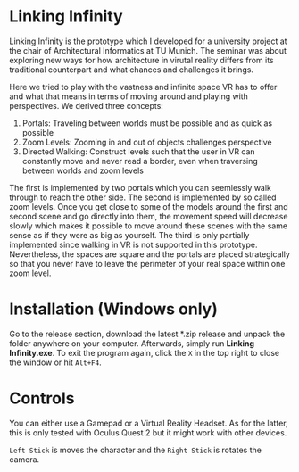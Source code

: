# Linking Infinity

Linking Infinity is the prototype which I developed for a university project at the chair of Architectural Informatics at TU Munich. The seminar was about exploring new ways for how architecture in virutal reality differs from its traditional counterpart and what chances and challenges it brings.

Here we tried to play with the vastness and infinite space VR has to offer and what that means in terms of moving around and playing with perspectives. We derived three concepts:

1. Portals: Traveling between worlds must be possible and as quick as possible
2. Zoom Levels: Zooming in and out of objects challenges perspective
3. Directed Walking: Construct levels such that the user in VR can constantly move and never read a border, even when traversing between worlds and zoom levels

The first is implemented by two portals which you can seemlessly walk through to reach the other side. The second is implemented by so called zoom levels. Once you get close to some of the models around the first and second scene and go directly into them, the movement speed will decrease slowly which makes it possible to move around these scenes with the same sense as if they were as big as yourself. The third is only partially implemented since walking in VR is not supported in this prototype. Nevertheless, the spaces are square and the portals are placed strategically so that you never have to leave the perimeter of your real space within one zoom level. 

# Installation (Windows only)

Go to the release section, download the latest *.zip release and unpack the folder anywhere on your computer. Afterwards, simply run **Linking Infinity.exe**. To exit the program again, click the `X` in the top right to close the window or hit `Alt+F4`.

# Controls

You can either use a Gamepad or a Virtual Reality Headset. As for the latter, this is only tested with Oculus Quest 2 but it might work with other devices.

`Left Stick` is moves the character and the `Right Stick` is rotates the camera. 